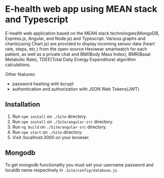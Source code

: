 # E-health web app using MEAN stack and Typescript
E-health web application based on the MEAN stack technologies(MongoDB, Express.js, Angular, and Node.js) and Typescript.
Various graphs and charts(using Chart.js) are provided to display incoming sensor data (heart rate, steps, etc.) from the open-source Hexiwear smartwatch for each patient,
as well as a private chat and BMI(Body Mass Index), BMR(Basal Metabolic Rate), TDEE(Total Daily Energy Expenditure) algorithm calculations.

Other features:
- password hashing with bcrypt
- authentication and authorization with JSON Web Tokens(JWT) 

## Installation
1) Run `npm install` on `./Site` directory. 
2) Run `npm install` on `./Site/angular-src` directory.
3) Run `ng build` on `./Site/angular-src` directory.
4) Run `npm start` on `./Site` directory.
5) Visit /localhost:3000 on your browser.
## Mongodb
To get mongodb functionality you must set your username password and localdb name respectively in `.Site/config/database.js`.

